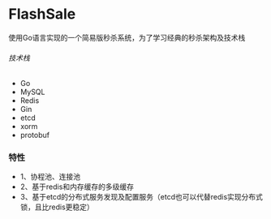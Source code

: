 # FlashSale
使用Go语言实现的一个简易版秒杀系统，为了学习经典的秒杀架构及技术栈


###### 技术栈
- Go
- MySQL
- Redis
- Gin
- etcd
- xorm
- protobuf


### 特性

- 1、协程池、连接池
- 2、基于redis和内存缓存的多级缓存
- 3、基于etcd的分布式服务发现及配置服务（etcd也可以代替redis实现分布式锁，且比redis更稳定）
